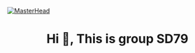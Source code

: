 [![MasterHead](https://i.pinimg.com/originals/f1/ed/a4/f1eda4768df8d8135c779772f2833e88.gif)](https://github.com/VuScriptMasterForge)
<h1 align="center">Hi 👋, This is group SD79</h1>
